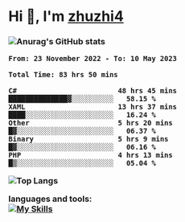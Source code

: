  
<h1 align="left">Hi 👋, I'm <a href="https://github.com/zhuzhi14/">zhuzhi4</a></h1>
<h3 align="left"🎉🎉🎇🎇😀😀A passionate frontend developer 🎉🎉🎇🎇😀😀</h3>


![Anurag's GitHub stats](https://github-readme-stats.vercel.app/api?username=zhuzhi14&show_icons=true&theme=radical)


<!--START_SECTION:waka-->

```text
From: 23 November 2022 - To: 10 May 2023

Total Time: 83 hrs 50 mins

C#                        48 hrs 45 mins  ██████████████▓░░░░░░░░░░   58.15 %
XAML                      13 hrs 37 mins  ████░░░░░░░░░░░░░░░░░░░░░   16.24 %
Other                     5 hrs 20 mins   █▓░░░░░░░░░░░░░░░░░░░░░░░   06.37 %
Binary                    5 hrs 9 mins    █▓░░░░░░░░░░░░░░░░░░░░░░░   06.16 %
PHP                       4 hrs 13 mins   █▒░░░░░░░░░░░░░░░░░░░░░░░   05.04 %
```

<!--END_SECTION:waka-->
<!---
zhuzhi14/zhuzhi14 is a ✨ special ✨ repository because its `README.md` (this file) appears on your GitHub profile.
You can click the Preview link to take a look at your changes.
--->
![Top Langs](https://github-readme-stats.vercel.app/api/top-langs/?username=zhuzhi14&show_icons=true&theme=tokyonight&hide=css,html,php,javascript)


**languages and tools:**  
[![My Skills](https://skillicons.dev/icons?i=cs,dotnet,php,github,visualstudio,vscode,js,ts,go,mysql,react,vue,html,css,dart,wasm)](https://skillicons.dev)





